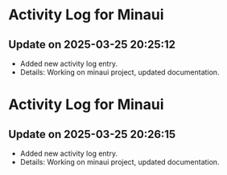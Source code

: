 # Activity Log for Minaui

## Update on 2025-03-25 20:25:12
- Added new activity log entry.
- Details: Working on minaui project, updated documentation.

# Activity Log for Minaui

## Update on 2025-03-25 20:26:15
- Added new activity log entry.
- Details: Working on minaui project, updated documentation.

